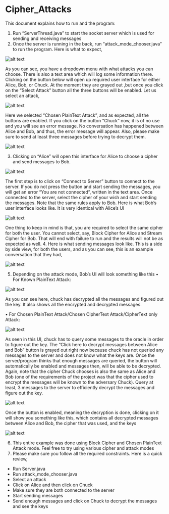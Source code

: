 # Cipher_Attacks

This document explains how to run and the program:
1.	Run “ServerThread.java” to start the socket server which is used for sending and receiving messages
2.	Once the server is running in the back, run “attack_mode_chooser.java” to run the program. Here is what to expect,

 ![alt text](https://github.com/himesh257/Cipher_Attacks/blob/master/Project%20Screenshots/1.png)

As you can see, you have a dropdown menu with what attacks you can choose. There is also a text area which will log some information there. Clicking on the button below will open up required user interface for either Alice, Bob, or Chuck. At the moment they are grayed out ,but once you click on the “Select Attack” button all the three buttons will be enabled. Let us select an attack,

 ![alt text](https://github.com/himesh257/Cipher_Attacks/blob/master/Project%20Screenshots/2.png)

Here we selected “Chosen PlainText Attack”, and as expected, all the buttons are enabled. If you click on the button “Chuck” now, it is of no use and you will see an error message. No conversation has happened between Alice and Bob, and thus, the error message will appear. Also, please make sure to send at least three messages before trying to decrypt them.

  ![alt text](https://github.com/himesh257/Cipher_Attacks/blob/master/Project%20Screenshots/3.png)

3.	Clicking on “Alice” will open this interface for Alice to choose a cipher and send messages to Bob.
 
   ![alt text](https://github.com/himesh257/Cipher_Attacks/blob/master/Project%20Screenshots/4.png)

The first step is to click on “Connect to Server” button to connect to the server. If you do not press the button and start sending the messages, you will get an error “You are not connected”, written in the text area. Once connected to the server, select the cipher of your wish and start sending the messages. Note that the same rules apply to Bob. Here is what Bob’s user interface looks like. It is very identical with Alice’s UI

  ![alt text](https://github.com/himesh257/Cipher_Attacks/blob/master/Project%20Screenshots/5.png)
 
One thing to keep in mind is that, you are required to select the same cipher for both the user. You cannot select, say, Block Cipher for Alice and Stream Cipher for Bob. That will end with failure to run and the results will not be as expected as well.
4.	Here is what sending messages look like. This is a side by side view, for both the users, and as you can see, this is an example conversation that they had,

![alt text](https://github.com/himesh257/Cipher_Attacks/blob/master/Project%20Screenshots/6.png)


5.	Depending on the attack mode, Bob’s UI will look something like this
•	For Known PlainText Attack:

   ![alt text](https://github.com/himesh257/Cipher_Attacks/blob/master/Project%20Screenshots/7.png)

As you can see here, chuck has decrypted all the messages and figured out the key. It also shows all the encrypted and decrypted messages.

•	For Chosen PlainText Attack/Chosen CipherText Attack/CipherText only Attack:

![alt text](https://github.com/himesh257/Cipher_Attacks/blob/master/Project%20Screenshots/8.png)
 

As seen in this UI, chuck has to query some messages to the oracle in order to figure out the key. The “Click here to decrypt messages between Alice and Bob” button is grayed out right now because chuck has not queried any messages to the server and does not know what the keys are. Once the server/program thinks that enough messages are queried, the button will automatically be enabled and messages then, will be able to be decrypted. Again, note that the cipher Chuck chooses is also the same as Alice and Bob (one of the requirements of the project was that the cipher used to encrypt the messages will be known to the adversary Chuck). Query at least, 3 messages to the server to efficiently decrypt the messages and figure out the key.
 
   ![alt text](https://github.com/himesh257/Cipher_Attacks/blob/master/Project%20Screenshots/9.png)

Once the button is enabled, meaning the decryption is done, clicking on it will show you something like this, which contains all decrypted messages between Alice and Bob, the cipher that was used, and the keys

   ![alt text](https://github.com/himesh257/Cipher_Attacks/blob/master/Project%20Screenshots/10.png)

6.	This entire example was done using Block Cipher and Chosen PlainText Attack mode. Feel free to try using various cipher and attack modes
7.	Please make sure you follow all the required constraints. Here is a quick review,
* Run Server.java
*	Run attack_mode_chooser.java
*	Select an attack
*	Click on Alice and then click on Chuck
*	Make sure they are both connected to the server
*	Start sending messages
*	Send enough messages and click on Chuck to decrypt the messages and see the keys
